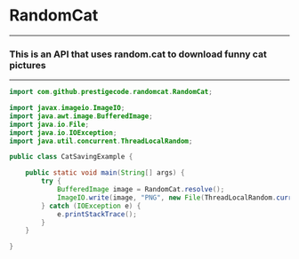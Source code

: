 # RandomCat
------------
### This is an API that uses random.cat to download funny cat pictures
------------
```java
import com.github.prestigecode.randomcat.RandomCat;

import javax.imageio.ImageIO;
import java.awt.image.BufferedImage;
import java.io.File;
import java.io.IOException;
import java.util.concurrent.ThreadLocalRandom;

public class CatSavingExample {

    public static void main(String[] args) {
        try {
            BufferedImage image = RandomCat.resolve();
            ImageIO.write(image, "PNG", new File(ThreadLocalRandom.current().nextLong(Long.MAX_VALUE) + ".png")); // i was to lazy to create a random string method xd
        } catch (IOException e) {
            e.printStackTrace();
        }
    }

}

```

